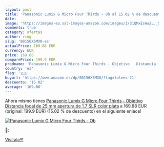 ```yaml
---
layout: post
title: 'Panasonic Lumix G Micro Four Thirds - Ob al 15.02 % de descuento'
date: 
image: 'https://images-eu.ssl-images-amazon.com/images/I/31QMxEsAw2L._SL200_.jpg'
comments: true
category: ofertas
author: ring
slug: 'B0156X5MX0-es'
actualPrice: 169.88 EUR
currency: EUR
price: 169.88
comparePrice: 199.9 EUR
prodname: 'Panasonic Lumix G Micro Four Thirds - Objetivo   Distancia focal de 25 mm  apertura de 1.7  SLR   color plata'
country: 'es'
flag: '🇪🇸'
buyurl: 'https://www.amazon.es/dp/B0156X5MX0/?tag=tolees-21'
descuento: '15.02'
average: '169.88'
---
```


Ahora mismo tienes [Panasonic Lumix G Micro Four Thirds - Objetivo   Distancia focal de 25 mm  apertura de 1.7  SLR   color plata](https://www.amazon.es/dp/B0156X5MX0/?tag=tolees-21) a 169.88 EUR (original: 199.9 EUR) (15.02 %  de descuento) en el siguiente enlace!

[![Panasonic Lumix G Micro Four Thirds - Ob](https://images-eu.ssl-images-amazon.com/images/I/31QMxEsAw2L._SL200_.jpg)](https://www.amazon.es/dp/B0156X5MX0/?tag=tolees-21)

🔎:


[Visítala!!!](https://www.amazon.es/dp/B0156X5MX0/?tag=tolees-21)
